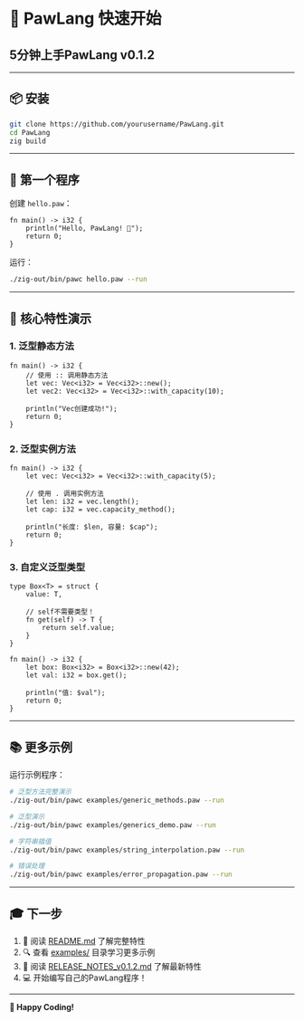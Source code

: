 # 🐾 PawLang 快速开始

## 5分钟上手PawLang v0.1.2

---

## 📦 安装

```bash
git clone https://github.com/yourusername/PawLang.git
cd PawLang
zig build
```

---

## 🎯 第一个程序

创建 `hello.paw`：

```paw
fn main() -> i32 {
    println("Hello, PawLang! 🐾");
    return 0;
}
```

运行：

```bash
./zig-out/bin/pawc hello.paw --run
```

---

## 🌟 核心特性演示

### 1. 泛型静态方法

```paw
fn main() -> i32 {
    // 使用 :: 调用静态方法
    let vec: Vec<i32> = Vec<i32>::new();
    let vec2: Vec<i32> = Vec<i32>::with_capacity(10);
    
    println("Vec创建成功!");
    return 0;
}
```

### 2. 泛型实例方法

```paw
fn main() -> i32 {
    let vec: Vec<i32> = Vec<i32>::with_capacity(5);
    
    // 使用 . 调用实例方法
    let len: i32 = vec.length();
    let cap: i32 = vec.capacity_method();
    
    println("长度: $len, 容量: $cap");
    return 0;
}
```

### 3. 自定义泛型类型

```paw
type Box<T> = struct {
    value: T,
    
    // self不需要类型！
    fn get(self) -> T {
        return self.value;
    }
}

fn main() -> i32 {
    let box: Box<i32> = Box<i32>::new(42);
    let val: i32 = box.get();
    
    println("值: $val");
    return 0;
}
```

---

## 📚 更多示例

运行示例程序：

```bash
# 泛型方法完整演示
./zig-out/bin/pawc examples/generic_methods.paw --run

# 泛型演示
./zig-out/bin/pawc examples/generics_demo.paw --run

# 字符串插值
./zig-out/bin/pawc examples/string_interpolation.paw --run

# 错误处理
./zig-out/bin/pawc examples/error_propagation.paw --run
```

---

## 🎓 下一步

1. 📖 阅读 [README.md](README.md) 了解完整特性
2. 🔍 查看 [examples/](examples/) 目录学习更多示例
3. 📝 阅读 [RELEASE_NOTES_v0.1.2.md](RELEASE_NOTES_v0.1.2.md) 了解最新特性
4. 💻 开始编写自己的PawLang程序！

---

**🐾 Happy Coding!**

